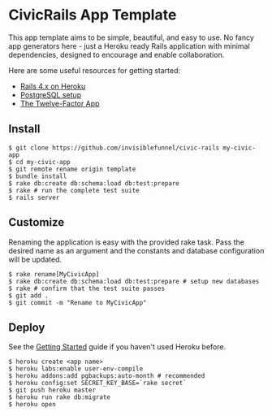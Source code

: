# CivicRails App Template

This app template aims to be simple, beautiful, and easy to use. No fancy app generators here - just a Heroku ready Rails application with minimal dependencies, designed to encourage and enable collaboration.

Here are some useful resources for getting started:
* [Rails 4.x on Heroku](https://devcenter.heroku.com/articles/getting-started-with-rails4)
* [PostgreSQL setup](https://devcenter.heroku.com/articles/heroku-postgresql#local-setup)
* [The Twelve-Factor App](http://12factor.net/)

## Install

```console
$ git clone https://github.com/invisiblefunnel/civic-rails my-civic-app
$ cd my-civic-app
$ git remote rename origin template
$ bundle install
$ rake db:create db:schema:load db:test:prepare
$ rake # run the complete test suite
$ rails server
```

## Customize

Renaming the application is easy with the provided rake task. Pass the desired name as an argument and the constants and database configuration will be updated.

```console
$ rake rename[MyCivicApp]
$ rake db:create db:schema:load db:test:prepare # setup new databases
$ rake # confirm that the test suite passes
$ git add .
$ git commit -m "Rename to MyCivicApp"
```

## Deploy

See the [Getting Started](https://devcenter.heroku.com/articles/quickstart) guide if you haven't used Heroku before.

```console
$ heroku create <app name>
$ heroku labs:enable user-env-compile
$ heroku addons:add pgbackups:auto-month # recommended
$ heroku config:set SECRET_KEY_BASE=`rake secret`
$ git push heroku master
$ heroku run rake db:migrate
$ heroku open
```
